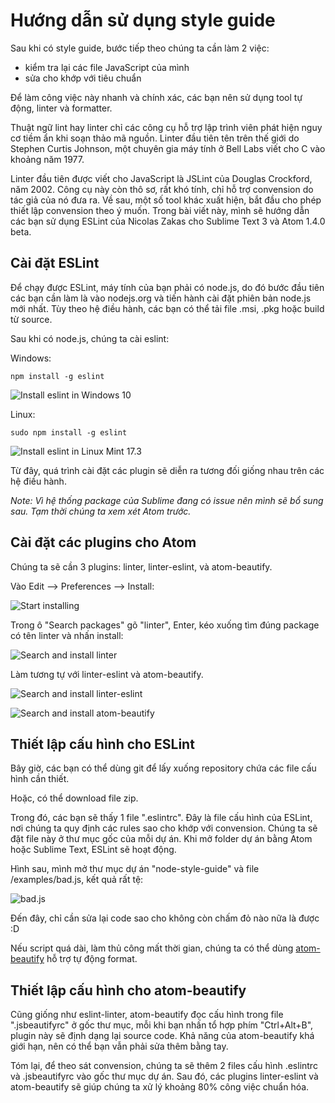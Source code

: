 # Hướng dẫn sử dụng style guide

Sau khi có style guide, bước tiếp theo chúng ta cần làm 2 việc:

- kiểm tra lại các file JavaScript của mình
- sửa cho khớp với tiêu chuẩn

Để làm công việc này nhanh và chính xác, các bạn nên sử dụng tool tự động, linter và formatter.

Thuật ngữ lint hay linter chỉ các công cụ hỗ trợ lập trình viên phát hiện nguy cơ tiềm ẩn khi soạn thảo mã nguồn. Linter đầu tiên tên trên thế giới do Stephen Curtis Johnson, một chuyên gia máy tính ở Bell Labs viết cho C vào khoảng năm 1977.

Linter đầu tiên được viết cho JavaScript là JSLint của Douglas Crockford, năm 2002. Công cụ này còn thô sơ, rất khó tính, chỉ hỗ trợ convension do tác giả của nó đưa ra. Về sau, một số tool khác xuất hiện, bắt đầu cho phép thiết lập convension theo ý muốn. Trong bài viết này, mình sẽ hướng dẫn các bạn sử dụng ESLint của Nicolas Zakas cho Sublime Text 3 và Atom 1.4.0 beta.


## Cài đặt ESLint

Để chạy được ESLint, máy tính của bạn phải có node.js, do đó bước đầu tiên các bạn cần làm là vào nodejs.org và tiến hành cài đặt phiên bản node.js mới nhất. Tùy theo hệ điều hành, các bạn có thể tải file .msi, .pkg hoặc build từ source.

Sau khi có node.js, chúng ta cài eslint:

Windows:

```
npm install -g eslint
```

![Install eslint in Windows 10](http://i.imgur.com/OpmaRRB.png)

Linux:

```
sudo npm install -g eslint
```

![Install eslint in Linux Mint 17.3](http://i.imgur.com/y4sxoN0.png)


Từ đây, quá trình cài đặt các plugin sẽ diễn ra tương đối giống nhau trên các hệ điều hành.


*Note: _Vì hệ thống package của Sublime đang có issue nên mình sẽ bổ sung sau. Tạm thời chúng ta xem xét Atom trước._*


## Cài đặt các plugins cho Atom

Chúng ta sẽ cần 3 plugins: linter, linter-eslint, và atom-beautify.

Vào Edit --> Preferences --> Install:

![Start installing](http://i.imgur.com/NIfXIwd.png)

Trong ô "Search packages" gõ "linter", Enter, kéo xuống tìm đúng package có tên linter và nhấn install:

![Search and install linter](http://i.imgur.com/9JDqM8j.png)

Làm tương tự với linter-eslint và atom-beautify.

![Search and install linter-eslint](http://i.imgur.com/4p6UYaK.png)

![Search and install atom-beautify](http://i.imgur.com/frKAMBf.png)

## Thiết lập cấu hình cho ESLint

Bây giờ, các bạn có thể dùng git để lấy xuống repository chứa các file cấu hình cần thiết.

Hoặc, có thể download file zip.

Trong đó, các bạn sẽ thấy 1 file ".eslintrc". Đây là file cấu hình của ESLint, nơi chúng ta quy định các rules sao cho khớp với convension. Chúng ta sẽ đặt file này ở thư mục gốc của mỗi dự án. Khi mở folder dự án bằng Atom hoặc Sublime Text, ESLint sẽ hoạt động.

Hình sau, mình mở thư mục dự án "node-style-guide" và file /examples/bad.js, kết quả rất tệ:

![bad.js](http://i.imgur.com/hFoz5LS.png)


Đến đây, chỉ cần sửa lại code sao cho không còn chấm đỏ nào nữa là được :D

Nếu script quá dài, làm thủ công mất thời gian, chúng ta có thể dùng [atom-beautify](https://github.com/Glavin001/atom-beautify) hỗ trợ tự động format.


## Thiết lập cấu hình cho atom-beautify

Cũng giống như eslint-linter, atom-beautify đọc cấu hình trong file ".jsbeautifyrc" ở gốc thư mục, mỗi khi bạn nhấn tổ hợp phím "Ctrl+Alt+B", plugin này sẽ định dạng lại  source code. Khả năng của atom-beautify khá giới hạn, nên có thể bạn vẫn phải sửa thêm bằng tay.


Tóm lại, để theo sát convension, chúng ta sẽ thêm 2 files cấu hình .eslintrc và .jsbeautifyrc vào gốc thư mục dự án. Sau đó, các plugins linter-eslint và atom-beautify sẽ giúp chúng ta xử lý khoảng 80% công việc chuẩn hóa.


